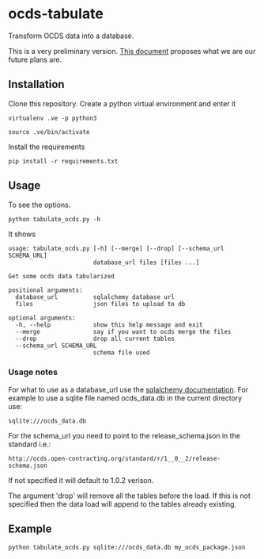 # ocds-tabulate

Transform OCDS data into a database.

This is a very preliminary version. [This document](https://docs.google.com/document/d/1ZK9crNn-9oB0ocdd5WkDLGw_qqGo3x5vZMoen8cLlyA/edit?usp=sharing) proposes what we are our future plans are.

## Installation

Clone this repository. Create a python virtual environment and enter it

```shell
virtualenv .ve -p python3

source .ve/bin/activate
```

Install the requirements

```shell
pip install -r requirements.txt
```

## Usage

To see the options.

```shell
python tabulate_ocds.py -h
```

It shows

```shell
usage: tabulate_ocds.py [-h] [--merge] [--drop] [--schema_url SCHEMA_URL]
                        database_url files [files ...]

Get some ocds data tabularized

positional arguments:
  database_url          sqlalchemy database url
  files                 json files to upload to db

optional arguments:
  -h, --help            show this help message and exit
  --merge               say if you want to ocds merge the files
  --drop                drop all current tables
  --schema_url SCHEMA_URL
                        schema file used
```

### Usage notes

For what to use as a database_url use the [sqlalchemy documentation](https://docs.sqlalchemy.org/en/rel_1_1/core/engines.html#database-urls). For example to use a sqlite file named ocds_data.db in the current directory use:

```shell
sqlite:///ocds_data.db
```

For the schema_url you need to point to the release_schema.json in the standard i.e.:

```shell
http://ocds.open-contracting.org/standard/r/1__0__2/release-schema.json
```

If not specified it will default to 1.0.2 verison.

The argument 'drop' will remove all the tables before the load. If this is not specified then the data load will append to the tables already existing.

## Example

```shell
python tabulate_ocds.py sqlite:///ocds_data.db my_ocds_package.json
```
